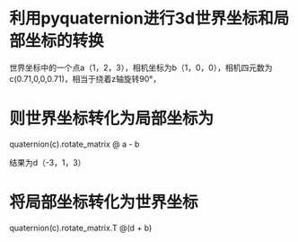 
# 利用pyquaternion进行3d世界坐标和局部坐标的转换

世界坐标中的一个点a（1，2，3），相机坐标为b（1，0，0），相机四元数为c(0.71,0,0,0.71)，相当于绕着z轴旋转90°，

# 则世界坐标转化为局部坐标为

  quaternion(c).rotate_matrix @ a - b
  
  结果为d（-3，1，3）
  
# 将局部坐标转化为世界坐标
  
  quaternion(c).rotate_matrix.T @(d + b)
